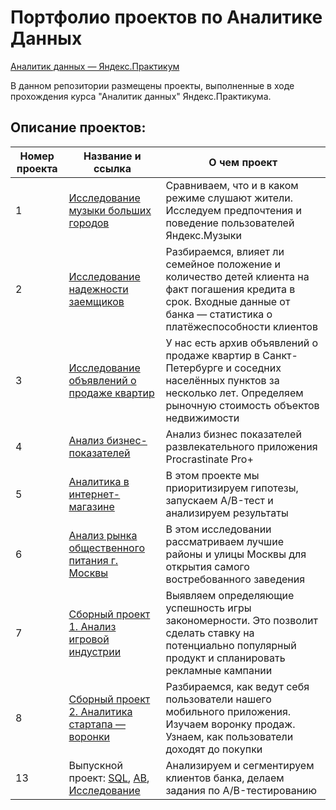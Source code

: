 # Портфолио проектов по Аналитике Данных

[Аналитик данных — Яндекс.Практикум](https://praktikum.yandex.ru/data-analyst/)

В данном репозитории размещены проекты, выполненные в ходе прохождения курса "Аналитик данных" Яндекс.Практикума.

## Описание проектов:
| Номер проекта | Название и ссылка | О чем проект                                                     |
|---------------|-------------------|------------------------------------------------------------------|
|1              |[Исследование музыки больших городов](https://github.com/chudoatr/Yandex_data_analytist/blob/main/01.Музыка_больших_городов/01.Музыка_больших_городов.ipynb)|Сравниваем, что и в каком режиме слушают жители. Исследуем предпочтения и поведение пользователей Яндекс.Музыки|
|2              |[Исследование надежности заемщиков](https://github.com/chudoatr/Yandex_data_analytist/tree/main/02.Исследование%20надёжности%20заёмщиков)|Разбираемся, влияет ли семейное положение и количество детей клиента на факт погашения кредита в срок. Входные данные от банка — статистика о платёжеспособности клиентов|
|3              |[Исследование объявлений о продаже квартир](https://github.com/chudoatr/Yandex_data_analytist/tree/main/03.Исследование_объявлений_о_продаже_квартир)| У нас есть архив объявлений о продаже квартир в Санкт-Петербурге и соседних населённых пунктов за несколько лет. Определяем рыночную стоимость объектов недвижимости|
|4              |[Анализ бизнес-показателей](https://github.com/chudoatr/Yandex_data_analytist/tree/main/04.Анализ_бизнес-показателей)|Анализ бизнес показателей развлекательного приложения Procrastinate Pro+|
|5              |[Аналитика в интернет-магазине](https://github.com/chudoatr/Yandex_data_analytist/tree/main/AB-тестирование_интеренет-магазина)|В этом проекте мы приоритизируем гипотезы, запускаем A/B-тест и анализируем результаты|
|6              |[Анализ рынка общественного питания г. Москвы](https://github.com/chudoatr/Yandex_data_analytist/tree/main/06.Рынок_заведений_общественного_питания_Москвы)|В этом исследовании рассматриваем лучшие районы и улицы Москвы для открытия самого востребованного заведения|
|7             |[Сборный проект 1. Анализ игровой индустрии](https://github.com/chudoatr/Yandex_data_analytist/tree/main/Сборный_проект_1)|Выявляем определяющие успешность игры закономерности. Это позволит сделать ставку на потенциально популярный продукт и спланировать рекламные кампании|
|8             |[Сборный проект 2. Аналитика стартапа — воронки](https://github.com/chudoatr/Yandex_data_analytist/tree/main/Сборный_проект_2)|Разбираемся, как ведут себя пользователи нашего мобильного приложения. Изучаем воронку продаж. Узнаем, как пользователи доходят до покупки|
|13             |Выпускной проект: [SQL](https://github.com/Kvazzart/Yandex.Praktikum_DA/blob/main/15_Анализ%20базы%20данных%20крупного%20сервиса%20для%20чтения%20книг%20по%20подписке/sql.ipynb), [AB](https://github.com/Kvazzart/Yandex.Praktikum_DA/blob/main/14_Оценка%20результатов%20АВ-тестирования%20нового%20механизма%20рекомендаций%20на%20сайте%20интернет-магазина/ab_test.ipynb), [Исследование](https://github.com/Kvazzart/Yandex.Praktikum_DA/blob/main/13_Сегментирование%20клиентов%20банка/bank_clusterization.ipynb)|Анализируем и сегментируем клиентов банка, делаем задания по A/B-тестированию|
